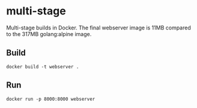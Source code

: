 # multi-stage
Multi-stage builds in Docker. The final webserver image is 11MB compared to the 317MB golang:alpine image.

## Build
```
docker build -t webserver .
```

## Run
```
docker run -p 8000:8000 webserver
```
